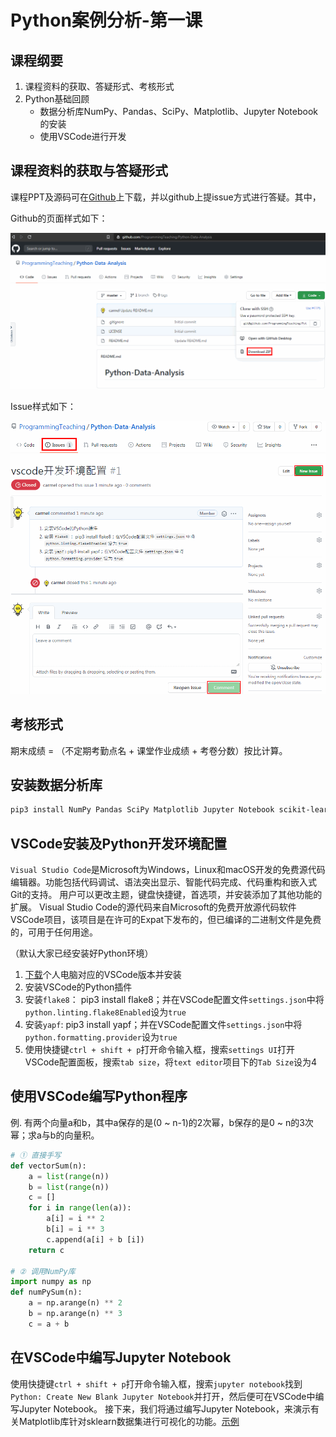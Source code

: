 # Python案例分析-第一课
## 课程纲要
1. 课程资料的获取、答疑形式、考核形式
2. Python基础回顾
    - 数据分析库NumPy、Pandas、SciPy、Matplotlib、Jupyter Notebook的安装
    - 使用VSCode进行开发

## 课程资料的获取与答疑形式
课程PPT及源码可在[Github](https://github.com/ProgrammingTeaching/Python-Data-Analysis)上下载，并以github上提issue方式进行答疑。其中，

Github的页面样式如下：  

<center>
<img src="../../image/git.png" />
</center>

Issue样式如下：

<center>
<img src="../../image/issue.png" />
</center>


## 考核形式
期末成绩 = （不定期考勤点名 + 课堂作业成绩 + 考卷分数）按比计算。


## 安装数据分析库
```sh
pip3 install NumPy Pandas SciPy Matplotlib Jupyter Notebook scikit-learn
```

## VSCode安装及Python开发环境配置
`Visual Studio Code`是Microsoft为Windows，Linux和macOS开发的免费源代码编辑器。功能包括代码调试、语法突出显示、智能代码完成、代码重构和嵌入式Git的支持。 用户可以更改主题，键盘快捷键，首选项，并安装添加了其他功能的扩展。
Visual Studio Code的源代码来自Microsoft的免费开放源代码软件VSCode项目，该项目是在许可的Expat下发布的，但已编译的二进制文件是免费的，可用于任何用途。


（默认大家已经安装好Python环境）
1. [下载](https://code.visualstudio.com/#alt-downloads)个人电脑对应的VSCode版本并安装
2. 安装VSCode的Python插件
3. 安装`flake8`： pip3 install flake8；并在VSCode配置文件`settings.json`中将`python.linting.flake8Enabled`设为`true`
4. 安装`yapf`: pip3 install yapf；并在VSCode配置文件`settings.json`中将`python.formatting.provider`设为`true`
5. 使用快捷键`ctrl + shift + p`打开命令输入框，搜索`settings UI`打开VSCode配置面板，搜索`tab size`，将`text editor`项目下的`Tab Size`设为4

## 使用VSCode编写Python程序
例. 有两个向量a和b，其中a保存的是(0 ~ n-1)的2次幂，b保存的是0 ~ n的3次幂；求a与b的向量积。
```python
# ① 直接手写
def vectorSum(n):
    a = list(range(n))
    b = list(range(n))
    c = []
    for i in range(len(a)):
        a[i] = i ** 2
        b[i] = i ** 3
        c.append(a[i] + b [i])
    return c

# ② 调用NumPy库
import numpy as np
def numPySum(n):
    a = np.arange(n) ** 2
    b = np.arange(n) ** 3
    c = a + b
```

## 在VSCode中编写Jupyter Notebook
使用快捷键`ctrl + shift + p`打开命令输入框，搜索`jupyter notebook`找到`Python: Create New Blank Jupyter Notebook`并打开，然后便可在VSCode中编写Jupyter Notebook。
接下来，我们将通过编写Jupyter Notebook，来演示有关Matplotlib库针对sklearn数据集进行可视化的功能。[示例](./code/demo.ipynb)
